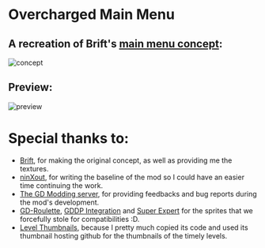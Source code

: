 # Overcharged Main Menu

## A recreation of Brift's [main menu concept](https://x.com/BriftXD/status/1793841225298285024):

![concept](./ninxout.redash/concept.png?scale=0.6)

## Preview:

![preview](./ninxout.redash/preview.png?scale=0.6)

# Special thanks to:
- [Brift](https://twitter.com/BriftXD), for making the original concept, as well as providing me the textures.
- [ninXout](https://github.com/ninXout), for writing the baseline of the mod so I could have an easier time continuing the work.
- [The GD Modding server](https://discord.gg/gd-modding-822510988409831486), for providing feedbacks and bug reports during the mod's development.
- [GD-Roulette](mod:spaghettdev.gd-roulette), [GDDP Integration](mod:minemaker0430.gddp_integration) and [Super Expert](mod:xanii.super_expert) for the sprites that we forcefully stole for compatibilities :D.
- [Level Thumbnails](mod:cdc.level_thumbnails), because I pretty much copied its code and used its thumbnail hosting github for the thumbnails of the timely levels.